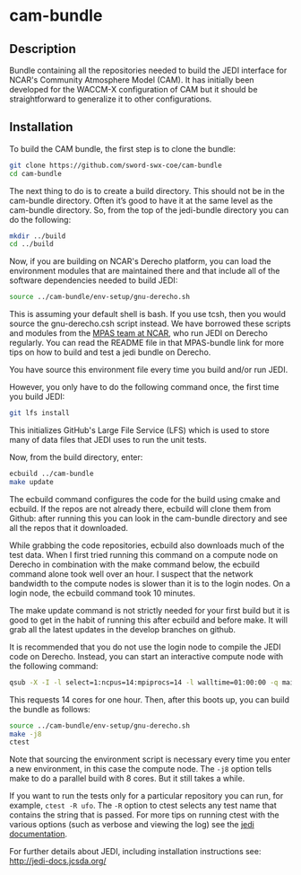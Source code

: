 # cam-bundle

## Description

Bundle containing all the repositories needed to build the JEDI interface for NCAR's Community Atmosphere Model (CAM). It has initially been developed for the WACCM-X configuration of CAM but it should be straightforward to generalize it to other configurations.

## Installation

To build the CAM bundle, the first step is to clone the bundle:

```bash
git clone https://github.com/sword-swx-coe/cam-bundle
cd cam-bundle
```

The next thing to do is to create a build directory. This should not be in the cam-bundle directory. Often it’s good to have it at the same level as the cam-bundle directory. So, from the top of the jedi-bundle directory you can do the following:

```bash
mkdir ../build
cd ../build
```

Now, if you are building on NCAR's Derecho platform, you can load the environment modules that are maintained there and that include all of the software dependencies needed to build JEDI:

```bash
source ../cam-bundle/env-setup/gnu-derecho.sh
```

This is assuming your default shell is bash. If you use tcsh, then you would source the gnu-derecho.csh script instead. We have borrowed these scripts and modules from the [MPAS team at NCAR](https://github.com/JCSDA/mpas-bundle), who run JEDI on Derecho regularly. You can read the README file in that MPAS-bundle link for more tips on how to build and test a jedi bundle on Derecho.

You have source this environment file every time you build and/or run JEDI.

However, you only have to do the following command once, the first time you build JEDI:

```bash
git lfs install
```

This initializes GitHub's Large File Service (LFS) which is used to store many of data files that JEDI uses to run the unit tests.

Now, from the build directory, enter:

```bash
ecbuild ../cam-bundle
make update
```

The ecbuild command configures the code for the build using cmake and ecbuild. If the repos are not already there, ecbuild will clone them from Github: after running this you can look in the cam-bundle directory and see all the repos that it downloaded.

While grabbing the code repositories, ecbuild also downloads much of the test data. When I first tried running this command on a compute node on Derecho in combination with the make command below, the ecbuild command alone took well over an hour. I suspect that the network bandwidth to the compute nodes is slower than it is to the login nodes. On a login node, the ecbuild command took 10 minutes.

The make update command is not strictly needed for your first build but it is good to get in the habit of running this after ecbuild and before make. It will grab all the latest updates in the develop branches on github.

It is recommended that you do not use the login node to compile the JEDI code on Derecho. Instead, you can start an interactive compute node with the following command:

```bash
qsub -X -I -l select=1:ncpus=14:mpiprocs=14 -l walltime=01:00:00 -q main -A <project-number>
```

This requests 14 cores for one hour. Then, after this boots up, you can build the bundle as follows:

```bash
source ../cam-bundle/env-setup/gnu-derecho.sh
make -j8
ctest
```

Note that sourcing the environment script is necessary every time you enter a new environment, in this case the compute node. The `-j8` option tells make to do a parallel build with 8 cores. But it still takes a while.

If you want to run the tests only for a particular repository you can run, for example, `ctest -R ufo`. The `-R` option to ctest selects any test name that contains the string that is passed. For more tips on running ctest with the various options (such as verbose and viewing the log) see the [jedi documentation](https://jointcenterforsatellitedataassimilation-jedi-docs.readthedocs-hosted.com/en/latest/inside/testing/unit_testing.html#running-ctest).

For further details about JEDI, including installation instructions see: http://jedi-docs.jcsda.org/
